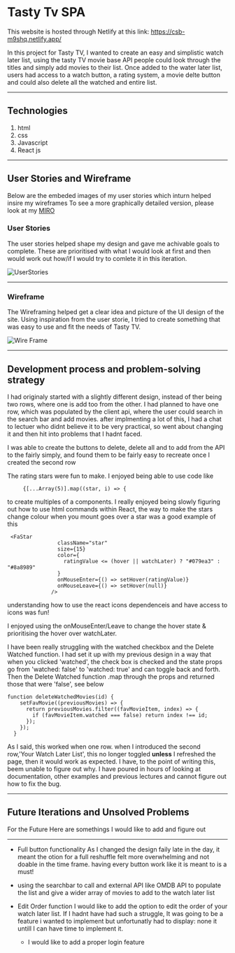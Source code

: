 # Tasty Tv SPA

This website is hosted through Netlify at this link:
https://csb-m9shq.netlify.app/

In this project for Tasty TV, I wanted to create an easy and simplistic watch later list, using the tasty TV movie base API people could look through the titles and simply add movies to their list.
Once added to the water later list, users had access to a watch button, a rating system, a movie delte button and could also delete all the watched and entire list.

---

## Technologies

1. html
2. css
3. Javascript
4. React js

---

## User Stories and Wireframe

Below are the embeded images of my user stories which inturn helped insire my wireframes
To see a more graphically detailed version, please look at my [MIRO](https://miro.com/welcomeonboard/T1VkN2NMRXdNTVpOVk1LYU11ZERaQ3JJUk1FUWNqQlcxdFY5UVp3RExheWdyT3BtUVk3ZjFLZ3c5WWpMRWNBd3wzMDc0NDU3MzYwNzMzNjc2MTEz?invite_link_id=566116109447)

### User Stories

The user stories helped shape my design and gave me achivable goals to complete.
These are prioritised with what I would look at first and then would work out how/if I would try to comlete it in this iteration.

![UserStories](https://user-images.githubusercontent.com/86611109/134204104-7f94965d-d9e0-4781-8151-32ed3af5d515.png)


---

### Wireframe

The Wireframing helped get a clear idea and picture of the UI design of the site. Using inspiration from the
user storie, I tried to create something that was easy to use and fit the needs of Tasty TV.

![Wire Frame](https://user-images.githubusercontent.com/86611109/134204120-b95155fe-534b-40d5-a4ac-76fb4d0cced8.png)


---

## Development process and problem-solving strategy

I had originaly started with a slightly different design, instead of ther being two rows, where one is add too from the other. I had planned to have one row, which was populated by the client api, where the user could search in the search bar and add movies.
after implmenting a lot of this, I had a chat to lectuer who didnt believe it to be very practical, so went about changing it and then hit into problems that I hadnt faced.

I was able to create the buttons to delete, delete all and to add from the API to the fairly simply, and found them to be fairly easy to recreate once I created the second row

The rating stars were fun to make. I enjoyed being able to use code like

```
     {[...Array(5)].map((star, i) => {
```

to create multiples of a components.
I really enjoyed being slowly figuring out how to use html commands within React, the way to make the stars change colour when you mount goes over a star was a good example of this

```
 <FaStar
                className="star"
                size={15}
                color={
                  ratingValue <= (hover || watchLater) ? "#079ea3" : "#8a8989"
                }
                onMouseEnter={() => setHover(ratingValue)}
                onMouseLeave={() => setHover(null)}
              />
```

understanding how to use the react icons dependenceis and have access to icons was fun!

I enjoyed using the onMouseEnter/Leave to change the hover state & prioritising the hover over watchLater.

I have been really struggling with the watched checkbox and the Delete Watched function. I had set it up with my previous design in a way that when you clicked 'watched', the check box is checked and the state props go from 'watched: false' to 'watched: true' and can toggle back and forth. Then the Delete Watched function .map through the props and returned those that were 'false', see below

```
function deleteWatchedMovies(id) {
    setFavMovie((previousMovies) => {
      return previousMovies.filter((favMovieItem, index) => {
        if (favMovieItem.watched === false) return index !== id;
      });
    });
  }
```

As I said, this worked when one row. when I introduced the second row,'Your Watch Later List', this no longer toggled **unless** I refreshed the page, then it would work as expected. I have, to the point of writing this, beem unable to figure out why.
I have poured in hours of looking at documentation, other examples and previous lectures and cannot figure out how to fix the bug.

---

## Future Iterations and Unsolved Problems

For the Future Here are somethings I would like to add and figure out

---

- Full button functionality
  As I changed the design faily late in the day, it meant the otion for a full reshuffle felt more overwhelming and not doable in the time frame. having every button work like it is meant to is a must!

- using the searchbar to call and external API like OMDB API to populate the list and give a wider array of movies to add to the watch later list

- Edit Order function
  I would like to add the option to edit the order of your watch later list. If I hadnt have had such a struggle, It was going to be a feature i wanted to implement but unfortunatly had to display: none it untill I can have time to implement it.

  - I would like to add a proper login feature
